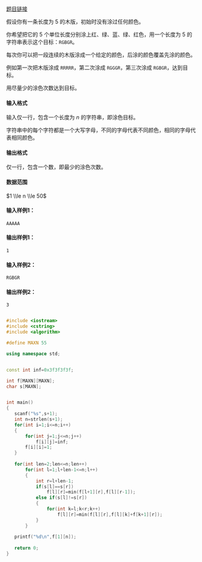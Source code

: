 
[题目链接](https://www.acwing.com/problem/content/2808/)


假设你有一条长度为 $5$ 的木版，初始时没有涂过任何颜色。

你希望把它的 $5$ 个单位长度分别涂上红、绿、蓝、绿、红色，用一个长度为 $5$ 的字符串表示这个目标：`RGBGR`。

每次你可以把一段连续的木版涂成一个给定的颜色，后涂的颜色覆盖先涂的颜色。

例如第一次把木版涂成 `RRRRR`，第二次涂成 `RGGGR`，第三次涂成 `RGBGR`，达到目标。

用尽量少的涂色次数达到目标。

#### 输入格式

输入仅一行，包含一个长度为 $n$ 的字符串，即涂色目标。

字符串中的每个字符都是一个大写字母，不同的字母代表不同颜色，相同的字母代表相同颜色。

#### 输出格式

仅一行，包含一个数，即最少的涂色次数。

#### 数据范围

$1 \\le n \\le 50$

#### 输入样例1：

    AAAAA
    

#### 输出样例1：

    1
    

#### 输入样例2：

    RGBGR
    

#### 输出样例2：

    3
    
 ```cpp
 
 #include <iostream>
#include <cstring>
#include <algorithm>

#define MAXN 55

using namespace std;


const int inf=0x3f3f3f3f;

int f[MAXN][MAXN];
char s[MAXN];


int main()
{
    scanf("%s",s+1);
    int n=strlen(s+1);
    for(int i=1;i<=n;i++)
    {
        for(int j=1;j<=n;j++)
            f[i][j]=inf;
        f[i][i]=1;
    }
    
    for(int len=2;len<=n;len++)
        for(int l=1;l+len-1<=n;l++)
        {
            int r=l+len-1;
            if(s[l]==s[r])
                f[l][r]=min(f[l+1][r],f[l][r-1]);
            else if(s[l]!=s[r])
            {
                for(int k=l;k<r;k++)
                    f[l][r]=min(f[l][r],f[l][k]+f[k+1][r]); 
            }
        }
    
    printf("%d\n",f[1][n]);
    
    return 0;
}


```
